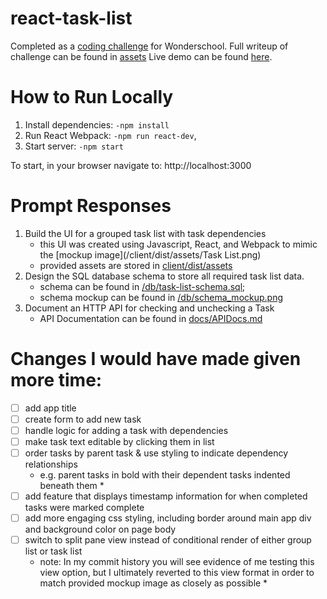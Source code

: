 # react-task-list
Completed as a [coding challenge](https://www.dropbox.com/sh/8icefhbj8w39t20/AAAIuaNcW-1yd_rS36JLmqqoa?dl=0) for Wonderschool. Full writeup of challenge can be found in [assets](client/dist/assets/README.txt) Live demo can be found [here](https://whitneyseiler.github.io/react-task-list/).

# How to Run Locally
1. Install dependencies: `-npm install`
4. Run React Webpack: `-npm run react-dev`,
5. Start server: `-npm start`

To start, in your browser navigate to: http://localhost:3000

# Prompt Responses
1. Build the UI for a grouped task list with task dependencies
   * this UI was created using Javascript, React, and Webpack to mimic the [mockup image](/client/dist/assets/Task List.png)
   * provided assets are stored in [client/dist/assets](client/dist/assets)
2. Design the SQL database schema to store all required task list data.
   * schema can be found in [/db/task-list-schema.sql](db/task-list-schema.sql);
   * schema mockup can be found in [/db/schema_mockup.png](db/schema_mockup.png)
3. Document an HTTP API for checking and unchecking a Task
   * API Documentation can be found in [docs/APIDocs.md](docs/APIDocs.md)


# Changes I would have made given more time: 
- [ ] add app title
- [ ] create form to add new task
- [ ] handle logic for adding a task with dependencies
- [ ] make task text editable by clicking them in list
- [ ] order tasks by parent task & use styling to indicate dependency relationships
    * e.g. parent tasks in bold with their dependent tasks indented beneath them *
- [ ] add feature that displays timestamp information for when completed tasks were marked complete
- [ ] add more engaging css styling, including border around main app div and background color on page body
- [ ] switch to split pane view instead of conditional render of either group list or task list
   * note: In my commit history you will see evidence of me testing this view option, but I ultimately
   reverted to this view format in order to match provided mockup image as closely as possible *
